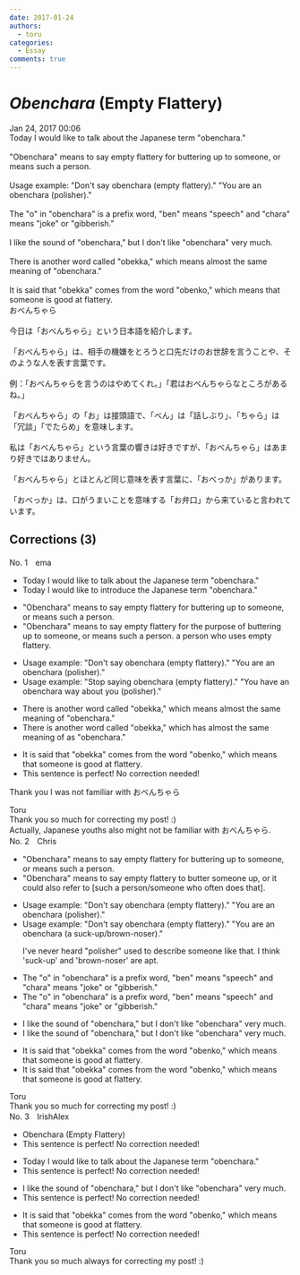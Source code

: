 ```yaml
---
date: 2017-01-24
authors:
  - toru
categories:
  - Essay
comments: true
---
```


# <strong><em>Obenchara</strong></em> (Empty Flattery)
<div class="date">Jan 24, 2017 00:06</div>
<div id="post"><div id="body_show_ori">
Today I would like to talk about the Japanese term "obenchara."<br/><br/>"Obenchara" means to say empty flattery for buttering up to someone, or means such a person.<br/><br/>Usage example: "Don't say obenchara (empty flattery)." "You are an obenchara (polisher)."<br/><br/>The "o" in "obenchara" is a prefix word, "ben" means "speech" and "chara" means "joke" or "gibberish."<br/><br/>I like the sound of "obenchara," but I don't like "obenchara" very much.<br/><br/>There is another word called "obekka," which means almost the same meaning of "obenchara."<br/><br/>It is said that "obekka" comes from the word "obenko," which means that someone is good at flattery.
</div></div>

<!-- more -->

<div id="post_ja"><div id="body_show_mo">
おべんちゃら<br/><br/>今日は「おべんちゃら」という日本語を紹介します。<br/><br/>「おべんちゃら」は、相手の機嫌をとろうと口先だけのお世辞を言うことや、そのような人を表す言葉です。<br/><br/>例：「おべんちゃらを言うのはやめてくれ。」「君はおべんちゃらなところがあるね。」<br/><br/>「おべんちゃら」の「お」は接頭語で、「べん」は「話しぶり」、「ちゃら」は「冗談」「でたらめ」を意味します。<br/><br/>私は「おべんちゃら」という言葉の響きは好きですが、「おべんちゃら」はあまり好きではありません。<br/><br/>「おべんちゃら」とほとんど同じ意味を表す言葉に、「おべっか」があります。<br/><br/>「おべっか」は、口がうまいことを意味する「お弁口」から来ていると言われています。
</div></div>

## Corrections (3)
<div id="block"><div class="first_name"> No. 1　<span class="just_name">ema</span></div><div id="block2">
<ul class="correction_field">
<li class="incorrect">Today I would like to talk about the Japanese term "obenchara."</li>
<li class="corrected correct">
Today I would like to <span class="f_blue">introduce</span> the Japanese term "obenchara."
</li>
</ul>
<ul class="correction_field">
<li class="incorrect">"Obenchara" means to say empty flattery for buttering up to someone, or means such a person.</li>
<li class="corrected correct">
"Obenchara" means to say empty flattery for <span class="f_blue">the purpose of</span> buttering up to someone, or means <span class="sline">such a person</span>. <span class="f_blue">a person who uses empty flattery</span>.
</li>
</ul>
<ul class="correction_field">
<li class="incorrect">Usage example: "Don't say obenchara (empty flattery)." "You are an obenchara (polisher)."</li>
<li class="corrected correct">
Usage example: "<span class="f_blue">Stop saying</span> obenchara (empty flattery)." "You <span class="f_blue">have</span> an obenchara <span class="f_blue">way about you</span> (polisher)."
</li>
</ul>
<ul class="correction_field">
<li class="incorrect">There is another word called "obekka," which means almost the same meaning of "obenchara."</li>
<li class="corrected correct">
There is another word <span class="sline">called</span> "obekka," which <span class="f_blue">has</span> almost the same meaning <span class="sline">of</span> <span class="f_blue">as</span> "obenchara."
</li>
</ul>
<ul class="correction_field">
<li class="incorrect">It is said that "obekka" comes from the word "obenko," which means that someone is good at flattery.</li>
<li class="corrected perfect">This sentence is perfect! No correction needed!</li>
</ul>
<p class="comment_small">
 Thank you I was not familiar with おべんちゃら
</p>

</div><div class="name"><span class="just_name">Toru</span><br>
Thank you so much for correcting my post! :)<br/>Actually, Japanese youths also might not be familiar with おべんちゃら.
</div>
</div>
<div id="block"><div class="first_name"> No. 2　<span class="just_name">Chris</span></div><div id="block2">
<ul class="correction_field">
<li class="incorrect">"Obenchara" means to say empty flattery for buttering up to someone, or means such a person.</li>
<li class="corrected correct">
"Obenchara" means to say empty flattery <span class="f_blue">to butter someone up,</span> or <span class="f_blue">it could also refer to [such a person/someone who often does that].</span>
</li>
</ul>
<ul class="correction_field">
<li class="incorrect">Usage example: "Don't say obenchara (empty flattery)." "You are an obenchara (polisher)."</li>
<li class="corrected correct">
Usage example: "Don't say obenchara (empty flattery)." "You are an obenchara (<span class="f_blue">a suck-up/brown-noser</span>)."
<p class="correction_comment">I've never heard "polisher" used to describe someone like that. I think 'suck-up' and 'brown-noser' are apt.</p>
</li>
</ul>
<ul class="correction_field">
<li class="incorrect">The "o" in "obenchara" is a prefix word, "ben" means "speech" and "chara" means "joke" or "gibberish."</li>
<li class="corrected correct">
The "o" in "obenchara" is a prefix <span class="sline">word</span>, "ben" means "speech" and "chara" means "joke" or "gibberish."
</li>
</ul>
<ul class="correction_field">
<li class="incorrect">I like the sound of "obenchara," but I don't like "obenchara" very much.</li>
<li class="corrected correct">
I like the sound of "obenchara," but I don't like "obenchara" very much.
</li>
</ul>
<ul class="correction_field">
<li class="incorrect">It is said that "obekka" comes from the word "obenko," which means that someone is good at flattery.</li>
<li class="corrected correct">
It is said that "obekka" comes from the word "obenko," which means that someone is good at flattery.
</li>
</ul>
</div><div class="name"><span class="just_name">Toru</span><br>
Thank you so much for correcting my post! :)
</div>
</div>
<div id="block"><div class="first_name"> No. 3　<span class="just_name">IrishAlex</span></div><div id="block2">
<ul class="correction_field">
<li class="incorrect">Obenchara (Empty Flattery)</li>
<li class="corrected perfect">This sentence is perfect! No correction needed!</li>
</ul>
<ul class="correction_field">
<li class="incorrect">Today I would like to talk about the Japanese term "obenchara."</li>
<li class="corrected perfect">This sentence is perfect! No correction needed!</li>
</ul>
<ul class="correction_field">
<li class="incorrect">I like the sound of "obenchara," but I don't like "obenchara" very much.</li>
<li class="corrected perfect">This sentence is perfect! No correction needed!</li>
</ul>
<ul class="correction_field">
<li class="incorrect">It is said that "obekka" comes from the word "obenko," which means that someone is good at flattery.</li>
<li class="corrected perfect">This sentence is perfect! No correction needed!</li>
</ul>
</div><div class="name"><span class="just_name">Toru</span><br>
Thank you so much always for correcting my post! :)
</div>
</div>
